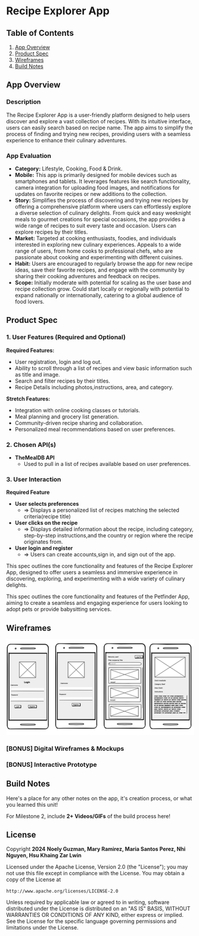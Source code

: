 # Recipe Explorer App


## Table of Contents

1. [App Overview](#App-Overview)
2. [Product Spec](#Product-Spec)
3. [Wireframes](#Wireframes)
4. [Build Notes](#Build-Notes)

## App Overview

### Description

The Recipe Explorer App is a user-friendly platform designed to help users discover and explore a vast collection of recipes. With its intuitive interface, users can easily search based on recipe name. The app aims to simplify the process of finding and trying new recipes, providing users with a seamless experience to enhance their culinary adventures.

### App Evaluation

- **Category:** Lifestyle, Cooking, Food & Drink.
- **Mobile:** This app is primarily designed for mobile devices such as smartphones and tablets. It leverages features like search functionality, camera integration for uploading food images, and notifications for updates on favorite recipes or new additions to the collection.
- **Story:** Simplifies the process of discovering and trying new recipes by offering a comprehensive platform where users can effortlessly explore a diverse selection of culinary delights. From quick and easy weeknight meals to gourmet creations for special occasions, the app provides a wide range of recipes to suit every taste and occasion. Users can explore recipes by their titles.  
- **Market:** Targeted at cooking enthusiasts, foodies, and individuals interested in exploring new culinary experiences. Appeals to a wide range of users, from home cooks to professional chefs, who are passionate about cooking and experimenting with different cuisines.
- **Habit:** Users are encouraged to regularly browse the app for new recipe ideas, save their favorite recipes, and engage with the community by sharing their cooking adventures and feedback on recipes.
- **Scope:** Initially moderate with potential for scaling as the user base and recipe collection grow. Could start locally or regionally with potential to expand nationally or internationally, catering to a global audience of food lovers.

## Product Spec

### 1. User Features (Required and Optional)

**Required Features:**
- User registration, login and log out.
- Ability to scroll through a list of recipes and view basic information such as title and image. 
- Search and filter recipes by their titles.
- Recipe Details including photos,instructions, area, and category.


**Stretch Features:**
- Integration with online cooking classes or tutorials.
- Meal planning and grocery list generation.
- Community-driven recipe sharing and collaboration.
- Personalized meal recommendations based on user preferences.

### 2. Chosen API(s)

- **TheMealDB API**
  - Used to pull in a list of recipes available based on user preferences.


### 3. User Interaction

**Required Feature**

- **User selects preferences**
  - => Displays a personalized list of recipes matching the selected criteria(recipe title)
- **User clicks on the recipe**
  - => Displays detailed information about the recipe, including category, step-by-step instructions,and the country or region where the recipe originates from.
- **User login and register**
  - => Users can create accounts,sign in, and sign out of the app.

This spec outlines the core functionality and features of the Recipe Explorer App, designed to offer users a seamless and immersive experience in discovering, exploring, and experimenting with a wide variety of culinary delights.


This spec outlines the core functionality and features of the Petfinder App, aiming to create a seamless and engaging experience for users looking to adopt pets or provide babysitting services.
## Wireframes

<img src='Wireframes.png' title='Video Demo' width='' alt='Video Demo' />


### [BONUS] Digital Wireframes & Mockups

### [BONUS] Interactive Prototype

## Build Notes

Here's a place for any other notes on the app, it's creation 
process, or what you learned this unit!  

For Milestone 2, include **2+ Videos/GIFs** of the build process here!

## License

Copyright **2024** **Noely Guzman, Mary Ramirez, Maria Santos Perez, Nhi Nguyen, Hsu Khaing Zar Lwin**

Licensed under the Apache License, Version 2.0 (the "License");
you may not use this file except in compliance with the License.
You may obtain a copy of the License at

    http://www.apache.org/licenses/LICENSE-2.0

Unless required by applicable law or agreed to in writing, software
distributed under the License is distributed on an "AS IS" BASIS,
WITHOUT WARRANTIES OR CONDITIONS OF ANY KIND, either express or implied.
See the License for the specific language governing permissions and
limitations under the License.
